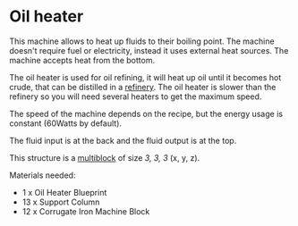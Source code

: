 # Oil heater

This machine allows to heat up fluids to their boiling point. 
The machine doesn't require fuel or electricity, instead it uses external heat sources. The machine accepts heat from the bottom. 

The oil heater is used for oil refining, it will heat up oil until it becomes hot crude, that can be distilled in a [refinery](9-refinery.md). 
The oil heater is slower than the refinery so you will need several heaters to get the maximum speed.

The speed of the machine depends on the recipe, but the energy usage is constant (60Watts by default).

The fluid input is at the back and the fluid output is at the top.


This structure is a [multiblock](../../3-multiblocks.md) of size *3, 3, 3* (x, y, z).

Materials needed:
- 1 x Oil Heater Blueprint
- 13 x Support Column
- 12 x Corrugate Iron Machine Block